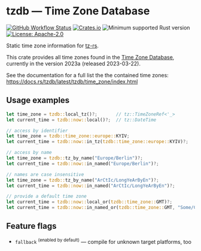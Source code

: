 # tzdb — Time Zone Database

[![GitHub Workflow Status](https://img.shields.io/github/actions/workflow/status/Kijewski/tzdb/ci.yml?branch=v0.5.x)](https://github.com/Kijewski/tzdb/actions/workflows/ci.yml)
[![Crates.io](https://img.shields.io/crates/v/tzdb?logo=rust)](https://crates.io/crates/tzdb)
![Minimum supported Rust version](https://img.shields.io/badge/rustc-1.56+-important?logo=rust "Minimum Supported Rust Version: 1.56")
[![License: Apache-2.0](https://img.shields.io/badge/license-Apache--2.0-informational?logo=apache)](/LICENSE.md "License: Apache-2.0")

Static time zone information for [tz-rs](https://crates.io/crates/tz-rs).

This crate provides all time zones found in the [Time Zone Database](https://www.iana.org/time-zones),
currently in the version 2023a (released 2023-03-22).

See the documentation for a full list the the contained time zones:
<https://docs.rs/tzdb/latest/tzdb/time_zone/index.html>

## Usage examples

```rust
let time_zone = tzdb::local_tz()?;       // tz::TimeZoneRef<'_>
let current_time = tzdb::now::local()?;  // tz::DateTime

// access by identifier
let time_zone = tzdb::time_zone::europe::KYIV;
let current_time = tzdb::now::in_tz(tzdb::time_zone::europe::KYIV)?;

// access by name
let time_zone = tzdb::tz_by_name("Europe/Berlin")?;
let current_time = tzdb::now::in_named("Europe/Berlin")?;

// names are case insensitive
let time_zone = tzdb::tz_by_name("ArCtIc/LongYeArByEn")?;
let current_time = tzdb::now::in_named("ArCtIc/LongYeArByEn")?;

// provide a default time zone
let current_time = tzdb::now::local_or(tzdb::time_zone::GMT)?;
let current_time = tzdb::now::in_named_or(tzdb::time_zone::GMT, "Some/City")?;
```

## Feature flags

* `fallback` <sup>(enabled by default)</sup> — compile for unknown target platforms, too
